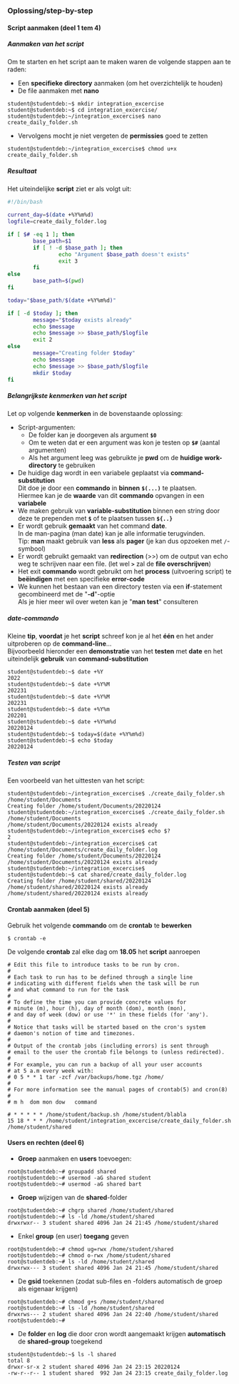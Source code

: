 ### Oplossing/step-by-step

#### Script aanmaken (deel 1 tem 4)


##### Aanmaken van het script

Om te starten en het script aan te maken waren de volgende stappen aan te raden:

* Een **specifieke** **directory** aanmaken (om het overzichtelijk te houden)
* De file aanmaken met **nano**

~~~
student@studentdeb:~$ mkdir integration_excercise
student@studentdeb:~$ cd integration_excercise/
student@studentdeb:~/integration_excercise$ nano create_daily_folder.sh
~~~

* Vervolgens mocht je niet vergeten de **permissies** goed te zetten

~~~
student@studentdeb:~/integration_excercise$ chmod u+x create_daily_folder.sh 
~~~

##### Resultaat

Het uiteindelijke **script** ziet er als volgt uit:

~~~bash
#!/bin/bash

current_day=$(date +%Y%m%d)
logfile=create_daily_folder.log

if [ $# -eq 1 ]; then
        base_path=$1
        if [ ! -d $base_path ]; then
                echo "Argument $base_path doesn't exists"
                exit 3
        fi
else
        base_path=$(pwd)
fi

today="$base_path/$(date +%Y%m%d)"

if [ -d $today ]; then
        message="$today exists already"
        echo $message
        echo $message >> $base_path/$logfile
        exit 2
else
        message="Creating folder $today"
        echo $message
        echo $message >> $base_path/$logfile
        mkdir $today
fi
~~~

##### Belangrijkste kenmerken van het script

Let op volgende **kenmerken** in de bovenstaande oplossing:

* Script-argumenten:
  * De folder kan je doorgeven als argument **``$0``**
  * Om te weten dat er een argument was kon je testen op **``$#``** (aantal argumenten)
  * Als het argument leeg was gebruikte je **pwd** om de **huidige work-directory** te gebruiken
* De huidige dag wordt in een variabele geplaatst via **command-substitution**  
  Dit doe je door een **commando** in **binnen** **``$(...)``** te plaatsen.  
  Hiermee kan je de **waarde** van dit **commando** opvangen in een **variabele**
* We maken gebruik van **variable-substitution** binnen een string door deze  te prependen met **``$``** of te plaatsen tussen **``${..}``**
* Er wordt gebruik **gemaakt** van het command **date**.  
  In de man-pagina (man date) kan je alle informatie terugvinden.  
  Tip: **man** maakt gebruik van **less** als **pager** (je kan dus opzoeken met ``/``-symbool)
* Er wordt gebruikt gemaakt van **redirection** (>>) om de output van echo weg te schrijven
  naar een file.  (let wel **``>``** zal de **file overschrijven**)
* Het exit **commando** wordt gebruikt om het **process** (uitvoering script) te **beëindigen** met een
  specifieke **error-code**
* We kunnen het bestaan van een directory testen via een **if**-statement gecombineerd met de "**-d**"-optie  
  Als je hier meer wil over weten kan je "**man test**" consulteren

##### date-commando

Kleine **tip**, **voordat** je het **script** schreef kon je al het **één** en het ander uitproberen op de **command-line**...  
Bijvoorbeeld hieronder een **demonstratie** van het **testen** met **date** en het uiteindelijk **gebruik** van **command-substitution**

~~~
student@studentdeb:~$ date +%Y
2022
student@studentdeb:~$ date +%Y%M
202231
student@studentdeb:~$ date +%Y%M
202231
student@studentdeb:~$ date +%Y%m
202201
student@studentdeb:~$ date +%Y%m%d
20220124
student@studentdeb:~$ today=$(date +%Y%m%d)
student@studentdeb:~$ echo $today
20220124
~~~

##### Testen van script

Een voorbeeld van het uittesten van het script:

~~~
student@studentdeb:~/integration_excercise$ ./create_daily_folder.sh /home/student/Documents
Creating folder /home/student/Documents/20220124
student@studentdeb:~/integration_excercise$ ./create_daily_folder.sh /home/student/Documents
/home/student/Documents/20220124 exists already
student@studentdeb:~/integration_excercise$ echo $?
2
student@studentdeb:~/integration_excercise$ cat /home/student/Documents/create_daily_folder.log 
Creating folder /home/student/Documents/20220124
/home/student/Documents/20220124 exists already
student@studentdeb:~/integration_excercise$ 
student@studentdeb:~$ cat shared/create_daily_folder.log 
Creating folder /home/student/shared/20220124
/home/student/shared/20220124 exists already
/home/student/shared/20220124 exists already
~~~


#### Crontab aanmaken (deel 5)

Gebruik het volgende **commando** om de **crontab** te **bewerken**

~~~
$ crontab -e
~~~

De volgende **crontab** zal elke dag om **18.05** het **script** aanroepen

~~~
# Edit this file to introduce tasks to be run by cron.
# 
# Each task to run has to be defined through a single line
# indicating with different fields when the task will be run
# and what command to run for the task
# 
# To define the time you can provide concrete values for
# minute (m), hour (h), day of month (dom), month (mon),
# and day of week (dow) or use '*' in these fields (for 'any').
# 
# Notice that tasks will be started based on the cron's system
# daemon's notion of time and timezones.
# 
# Output of the crontab jobs (including errors) is sent through
# email to the user the crontab file belongs to (unless redirected).
# 
# For example, you can run a backup of all your user accounts
# at 5 a.m every week with:
# 0 5 * * 1 tar -zcf /var/backups/home.tgz /home/
# 
# For more information see the manual pages of crontab(5) and cron(8)
# 
# m h  dom mon dow   command

# * * * * * /home/student/backup.sh /home/student/blabla
15 18 * * * /home/student/integration_excercise/create_daily_folder.sh /home/student/shared
~~~

#### Users en rechten (deel 6)

* **Groep** aanmaken en **users** toevoegen:

~~~
root@studentdeb:~# groupadd shared
root@studentdeb:~# usermod -aG shared student
root@studentdeb:~# usermod -aG shared bart
~~~

* **Groep** wijzigen van de **shared**-folder

~~~
root@studentdeb:~# chgrp shared /home/student/shared
root@studentdeb:~# ls -ld /home/student/shared
drwxrwxr-- 3 student shared 4096 Jan 24 21:45 /home/student/shared
~~~

* Enkel **group** (en user) **toegang** geven

~~~
root@studentdeb:~# chmod ug=rwx /home/student/shared
root@studentdeb:~# chmod o-rwx /home/student/shared
root@studentdeb:~# ls -ld /home/student/shared
drwxrwx--- 3 student shared 4096 Jan 24 21:45 /home/student/shared
~~~

* De **gsid** toekennen (zodat sub-files en -folders automatisch de groep als eigenaar krijgen)

~~~
root@studentdeb:~# chmod g+s /home/student/shared
root@studentdeb:~# ls -ld /home/student/shared
drwxrws--- 2 student shared 4096 Jan 24 22:40 /home/student/shared
root@studentdeb:~# 
~~~

* De **folder** en **log** die door cron wordt aangemaakt krijgen **automatisch** de **shared-group** toegekend

~~~
student@studentdeb:~$ ls -l shared
total 8
drwxr-sr-x 2 student shared 4096 Jan 24 23:15 20220124
-rw-r--r-- 1 student shared  992 Jan 24 23:15 create_daily_folder.log
~~~